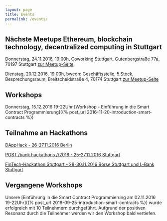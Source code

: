 ```yaml
---
layout: page
title: Events
permalink: /events/
---
```


## Nächste Meetups Ethereum, blockchain technology, decentralized computing in Stuttgart

Donnerstag, 24.11.2016, 19:00h, Coworking Stuttgart, Gutenbergstraße 77a, 70197 Stuttgart
[zur Meetup-Seite](http://www.meetup.com/de-DE/Ethereum-blockchain-technology-decentralized-computing/events/232471393/)

Dienstag, 20.12.2016, 19:00h, bwcon: Geschäftsstelle, 5.Stock, Besprechungsraum, Breitscheidstraße 4, 70174 Stuttgart
[zur Meetup-Seite](http://www.meetup.com/de-DE/Ethereum-blockchain-technology-decentralized-computing/events/232471431/)

## Workshops

Donnerstag, 15.12.2016 19-22Uhr [Workshop - Einführung in die Smart Contract Programmierung]({% post_url 2016-11-20-introduction-smart-contracts %})

## Teilnahme an Hackathons

[DAppHack - 26-27.11.2016 Berlin](https://www.eventbrite.de/e/dapphack-registration-29070767448?aff=es2)

[POST /bank hackathons //2016 - 25-27.11.2016 Stuttgart](http://hack.institute/events/post/bank/wo/stuttgart/)

[FinTech-Hackathon Stuttgart - 28-30.11.2016 Börse Stuttgart und L-Bank Stuttgart](https://www.stuttgart-financial.de/netzwerk/fintech-days/bankathon0/)

## Vergangene Workshops

Unsere [Einführung in die Smart Contract Programmierung am 02.11.2016 19-22Uhr]({% post_url 2016-09-25-introduction-smart-contracts %}) wurde erfolgreich mit 10 Teilnehmern durchgeführt. Aufgrund der positiven Resonanz durch die Teilnehmer werden wir den Workshop bald vertiefen.
